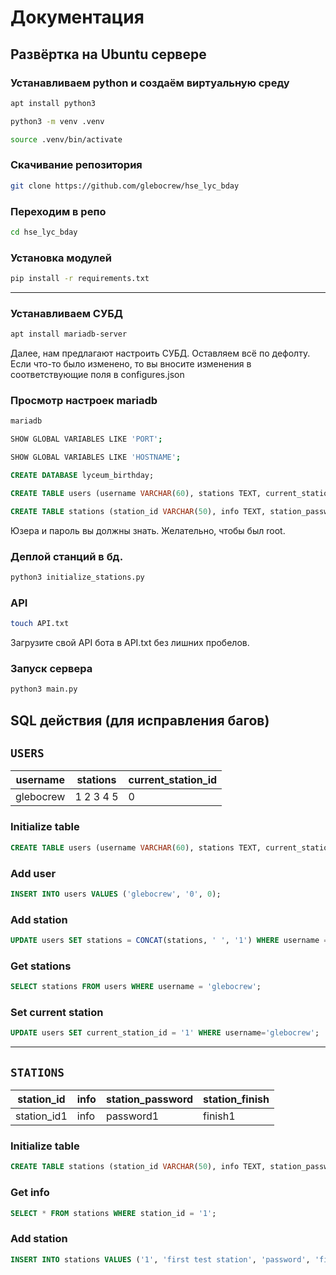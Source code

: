 # Документация 

## Развёртка на Ubuntu сервере

### Устанавливаем python и создаём виртуальную среду

```bash
apt install python3
```

```bash
python3 -m venv .venv
```
```bash
source .venv/bin/activate
```

### Скачивание репозитория

```bash
git clone https://github.com/glebocrew/hse_lyc_bday
```

### Переходим в репо
```bash
cd hse_lyc_bday
```

### Установка модулей

```bash
pip install -r requirements.txt
```

----------

### Устанавливаем СУБД

```bash
apt install mariadb-server
```

Далее, нам предлагают настроить СУБД. Оставляем всё по дефолту. Если что-то было изменено, то вы вносите изменения в соответствующие поля в configures.json

### Просмотр настроек mariadb
```bash
mariadb
```

```bash
SHOW GLOBAL VARIABLES LIKE 'PORT';
```

```bash
SHOW GLOBAL VARIABLES LIKE 'HOSTNAME';
```

```sql
CREATE DATABASE lyceum_birthday;
```

```sql
CREATE TABLE users (username VARCHAR(60), stations TEXT, current_station_id VARCHAR(30));
```

```sql
CREATE TABLE stations (station_id VARCHAR(50), info TEXT, station_password TEXT, station_finish TEXT );
```

Юзера и пароль вы должны знать. Желательно, чтобы был root.

### Деплой станций в бд.
```bash
python3 initialize_stations.py
```

### API
```bash
touch API.txt
```

Загрузите свой API бота в API.txt без лишних пробелов.

### Запуск сервера 

```bash
python3 main.py
```




## SQL действия (для исправления багов)
## ```USERS```

username | stations | current_station_id
---------|----------|-----------
glebocrew| 1 2 3 4 5| 0


### Initialize table
```sql
CREATE TABLE users (username VARCHAR(60), stations TEXT, current_station_id VARCHAR(30));
```
### Add user
```sql
INSERT INTO users VALUES ('glebocrew', '0', 0);
```
### Add station
```sql
UPDATE users SET stations = CONCAT(stations, ' ', '1') WHERE username = 'glebocrew'; 
```
### Get stations
```sql
SELECT stations FROM users WHERE username = 'glebocrew';
```
### Set current station 
```sql
UPDATE users SET current_station_id = '1' WHERE username='glebocrew';
```

--------


## ```STATIONS```
station_id  | info | station_password | station_finish
------------|------|------------------|---------------
station_id1 | info |     password1    |     finish1

### Initialize table
```sql
CREATE TABLE stations (station_id VARCHAR(50), info TEXT, station_password TEXT, station_finish TEXT );
```
### Get info
```sql
SELECT * FROM stations WHERE station_id = '1';
```
### Add station
```sql
INSERT INTO stations VALUES ('1', 'first test station', 'password', 'finish code');
```